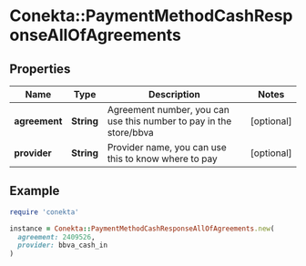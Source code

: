 # Conekta::PaymentMethodCashResponseAllOfAgreements

## Properties

| Name | Type | Description | Notes |
| ---- | ---- | ----------- | ----- |
| **agreement** | **String** | Agreement number, you can use this number to pay in the store/bbva | [optional] |
| **provider** | **String** | Provider name, you can use this to know where to pay | [optional] |

## Example

```ruby
require 'conekta'

instance = Conekta::PaymentMethodCashResponseAllOfAgreements.new(
  agreement: 2409526,
  provider: bbva_cash_in
)
```

